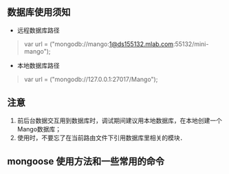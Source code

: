 ## 数据库使用须知
* 远程数据库路径
> var url = ("mongodb://mango:1@ds155132.mlab.com:55132/mini-mango");
* 本地数据库路径
> var url = ("mongodb://127.0.0.1:27017/Mango");
## 注意
1. 前后台数据交互用到数据库时，调试期间建议用本地数据库，在本地创建一个Mango数据库；
2. 使用时，不要忘了在当前路由文件下引用数据库里相关的模块．
## mongoose 使用方法和一些常用的命令

